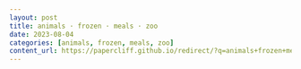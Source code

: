 ```yaml
---
layout: post
title: animals · frozen · meals · zoo
date: 2023-08-04
categories: [animals, frozen, meals, zoo]
content_url: https://papercliff.github.io/redirect/?q=animals+frozen+meals+zoo&tbs=cdr:1,cd_min:8/3/2023,cd_max:8/5/2023
---
```

